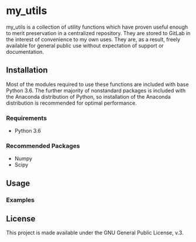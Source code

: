 # my_utils

my_utils is a collection of utility functions which have proven useful enough
to merit preservation in a centralized repository. They are stored to GitLab
in the interest of convenience to my own uses. They are, as a result, freely
available for general public use without expectation of support or documentation.

## Installation

Most of the modules required to use these functions are included with base 
Python 3.6. The further majority of nonstandard packages is included with the
Anaconda distribution of Python, so installation of the Anaconda distribution
is recommended for optimal performance.

### Requirements
* Python 3.6

### Recommended Packages
* Numpy
* Scipy

## Usage

### Examples

## License

This project is made available under the GNU General Public License, v.3.
